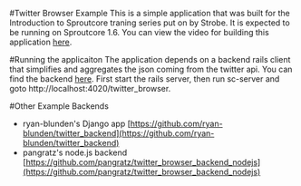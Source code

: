 #Twitter Browser Example
This is a simple application that was built for the Introduction to
Sproutcore traning series put on by Strobe. It is expected to be running
on Sproutcore 1.6. You can view the video for building this application
[here](http://vimeo.com/24487742).

#Running the applicaiton
The application depends on a backend rails client that simplifies and
aggregates the json coming from the twitter api. You can find the
backend [here](http://www.github.com/gmoeck/twitter_browser_backend).
First start the rails server, then run sc-server and goto
http://localhost:4020/twitter_browser.

#Other Example Backends
* ryan-blunden's Django app [https://github.com/ryan-blunden/twitter_backend](https://github.com/ryan-blunden/twitter_backend)
* pangratz's node.js backend [https://github.com/pangratz/twitter_browser_backend_nodejs](https://github.com/pangratz/twitter_browser_backend_nodejs)